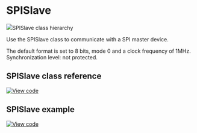 # SPISlave

<span class="images">![](https://os.mbed.com/docs/mbed-os/v6.0/mbed-os-api-doxy/classmbed_1_1_s_p_i_slave.png)<span>SPISlave class hierarchy</span></span>

Use the SPISlave class to communicate with a SPI master device.

The default format is set to 8 bits, mode 0 and a clock frequency of 1MHz. Synchronization level: not protected.

## SPISlave class reference

[![View code](https://www.mbed.com/embed/?type=library)](https://os.mbed.com/docs/mbed-os/v6.0/mbed-os-api-doxy/classmbed_1_1_s_p_i_slave.html)

## SPISlave example

[![View code](https://www.mbed.com/embed/?url=https://github.com/ARMmbed/mbed-os-snippet-SPISlave/tree/v6.0)](https://github.com/ARMmbed/mbed-os-snippet-SPISlave/blob/v6.0/main.cpp)
